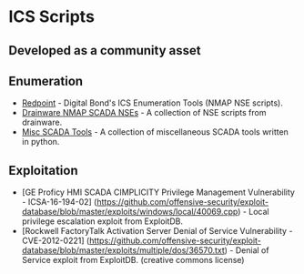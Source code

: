 # ICS Scripts
## Developed as a community asset

## Enumeration
* [Redpoint](https://github.com/digitalbond/Redpoint) - Digital Bond's ICS Enumeration Tools (NMAP NSE scripts).
* [Drainware NMAP SCADA NSEs](https://github.com/drainware/nmap-scada) - A collection of NSE scripts from drainware.
* [Misc SCADA Tools](https://github.com/atimorin/scada-tools) - A collection of miscellaneous SCADA tools written in python.

## Exploitation
* [GE Proficy HMI SCADA CIMPLICITY Privilege Management Vulnerability - ICSA-16-194-02] (https://github.com/offensive-security/exploit-database/blob/master/exploits/windows/local/40069.cpp) - Local privilege escalation exploit from ExploitDB.
* [Rockwell FactoryTalk Activation Server Denial of Service Vulnerability - CVE-2012-0221] (https://github.com/offensive-security/exploit-database/blob/master/exploits/multiple/dos/36570.txt) - Denial of Service exploit from ExploitDB.
(creative commons license)
